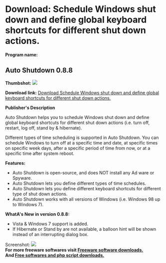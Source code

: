 # Download: Schedule Windows shut down and define global keyboard shortcuts for different shut down actions.

**Program name:**

## Auto Shutdown 0.8.8

  
**Thumbshot:** ![](http://www.freewarefiles.com/screenshot/vclautoshtdwn_md.jpg)   
  
**Download link:** [Download Schedule Windows shut down and define global keyboard shortcuts for different shut down actions.](http://freesoftwares.boysofts.com/Auto-Shutdown_program_52883.html)  
  


**Publisher's Description**  
  


Auto Shutdown helps you to schedule Windows shut down and define global keyboard shortcuts for different shut down actions (i.e. turn off, restart, log off, stand by & hibernate). 

Different types of time scheduling is supported in Auto Shutdown. You can schedule Windows to turn off at a specific time and date, at specific times on specific week days, after a specific period of time from now, or at a specific time after system reboot.

**Features:**

  * Auto Shutdown is open-source, and does NOT install any Ad ware or Spyware. 
  * Auto Shutdown lets you define different types of time schedules. 
  * Auto Shutdown lets you define different keyboard shortcuts for different type of shut down actions. 
  * Auto Shutdown works with all versions of Windows (i.e. Windows 98 up to Windows 7). 

**WhatA's New in version 0.8.8:**

  * Vista & Windows 7 support is added. 
  * If Hibernate or Stand by are not available, a balloon hint will be shown instead of an interrupting dialog box. 

  
  
Screenshot: ![](http://www.freewarefiles.com/screenshot/vclautoshtdwn.jpg)   
**For more freeware softwares visit [Freeware software downloads.](http://freesoftwares.boysofts.com/)**   
**And [Free softwares and php script downloads.](http://www.boysofts.com/)**
